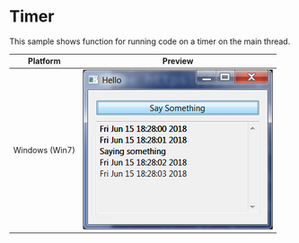 # Timer

This sample shows function for running code on a timer on the main thread.

| Platform | Preview |
| :--: | :--: |
| Windows (Win7) | ![Screenshot on Windows7](timer-windows7.png)
